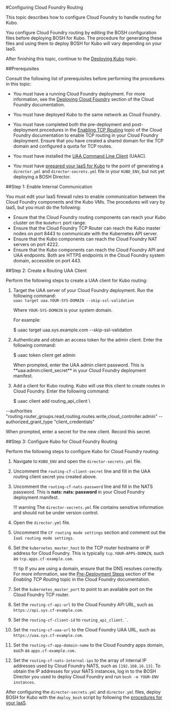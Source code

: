 #Configuring Cloud Foundry Routing

This topic describes how to configure Cloud Foundry to handle routing for Kubo. 

You configure Cloud Foundry routing by editing the BOSH configuration files before deploying BOSH for Kubo. The procedure for generating these files and using them to deploy BOSH for Kubo will vary depending on your IaaS.

After finishing this topic, continue to the [Deploying Kubo](deploying-kubo/) topic.

##Prerequisites

Consult the following list of prerequisites before performing the procedures in this topic:

* You must have a running Cloud Foundry deployment. For more information, see the [Deploying Cloud Foundry](https://docs.cloudfoundry.org/deploying/index.html) section of the Cloud Foundry documentation.

* You must have deployed Kubo to the same network as Cloud Foundry.

* You must have completed both the pre-deployment and post-deployment procedures in the [Enabling TCP Routing](http://docs.cloudfoundry.org/adminguide/enabling-tcp-routing.html) topic of the Cloud Foundry documentation to enable TCP routing in your Cloud Foundry deployment. Ensure that you have created a shared domain for the TCP domain and configured a quota for TCP routes.

* You must have installed the [UAA Command Line Client](https://github.com/cloudfoundry/cf-uaac) (UAAC). 

* You must have [prepared your IaaS for Kubo](/installing/#step-1-prepare-your-iaas) to the point of generating a `director.yml` and `director-secrets.yml` file in your `KUBO_ENV`, but not yet deploying a BOSH Director.

##Step 1: Enable Internal Communication

You must edit your IaaS firewall rules to enable communication between the Cloud Foundry components and the Kubo VMs. The procedures will vary by IaaS, but you must do the following:

* Ensure that the Cloud Foundry routing components can reach your Kubo cluster on the `NodePort` port range.
* Ensure that the Cloud Foundry TCP Router can reach the Kubo master nodes on port 8443 to communicate with the Kubernetes API server.
* Ensure that the Kubo components can reach the Cloud Foundry NAT servers on port 4222.
* Ensure that the Kubo components can reach the Cloud Foundry API and UAA endpoints. Both are HTTPS endpoints in the Cloud Foundry system domain, accessible on port 443. 

##Step 2: Create a Routing UAA Client

Perform the following steps to create a UAA client for Kubo routing:

1. Target the UAA server of your Cloud Foundry deployment. Run the following command:<br>
	`uaac target uaa.YOUR-SYS-DOMAIN --skip-ssl-validation`

	Where `YOUR-SYS-DOMAIN` is your system domain.

	For example:
	<p class="terminal">$ uaac target uaa.sys.example.com --skip-ssl-validation</p>

1. Authenticate and obtain an access token for the admin client. Enter the following command:
	<p class="terminal">$ uaac token client get admin</p>
	When prompted, enter the UAA admin client password. This is **uaa:admin:client_secret** in your Cloud Foundry deployment manifest.

1. Add a client for Kubo routing. Kubo will use this client to create routes in Cloud Foundry. Enter the following command: 
	<p class="terminal">$ uaac client add routing_api_client \
--authorities "routing.router_groups.read,routing.routes.write,cloud_controller.admin" --authorized_grant_type "client_credentials"</p>
	When prompted, enter a secret for the new client. Record this secret.

##Step 3: Configure Kubo for Cloud Foundry Routing

Perform the following steps to configure Kubo for Cloud Foundry routing:

1. Navigate to `KUBO_ENV` and open the `director-secrets.yml` file.
1. Uncomment the `routing-cf-client-secret` line and fill in the UAA routing client secret you created above.
1. Uncomment the `routing-cf-nats-password` line and fill in the NATS password. This is **nats: nats: password** in your Cloud Foundry deployment manifest.

	!!! warning
		The `director-secrets.yml` file contains sensitive information and should not be under version control.

1. Open the `director.yml` file.

1. Uncomment the `CF routing mode settings` section and comment out the `IaaS routing mode settings`.
1. Set the `kubernetes_master_host` to the TCP router hostname or IP address for Cloud Foundry. This is typically `tcp.YOUR-APPS-DOMAIN`, such as `tcp.apps.cf-example.com`.

	!!! tip
		If you are using a domain, ensure that the DNS resolves correctly. For more information, see the [Pre-Deployment Steps](https://docs.cloudfoundry.org/adminguide/enabling-tcp-routing.html#-pre-deployment-steps) section of the <em>Enabling TCP Routing</em> topic in the Cloud Foundry documentation.

1. Set the `kubernetes_master_port` to point to an available port on the Cloud Foundry TCP router.
1. Set the `routing-cf-api-url` to the Cloud Foundry API URL, such as `https://api.sys.cf-example.com`.
1. Set the `routing-cf-client-id` to `routing_api_client`.
`. 
1. Set the `routing-cf-uaa-url` to the Cloud Foundry UAA URL, such as `https://uaa.sys.cf-example.com`.
1. Set the `routing-cf-app-domain-name` to the Cloud Foundry apps domain, such as `apps.cf-example.com.`
1. Set the `routing-cf-nats-internal-ips` to the array of internal IP addresses used by Cloud Foundry NATS, such as `[192.168.16.13]`. To obtain the IP addresses for your NATS instances, log in to the BOSH Director you used to deploy Cloud Foundry and run `bosh -e YOUR-ENV instances`.

After configuring the `director-secrets.yml` and `director.yml` files, deploy BOSH for Kubo with the `deploy_bosh` script by following the [procedures for your IaaS](/installing/#step-1-prepare-your-iaas). 
 


